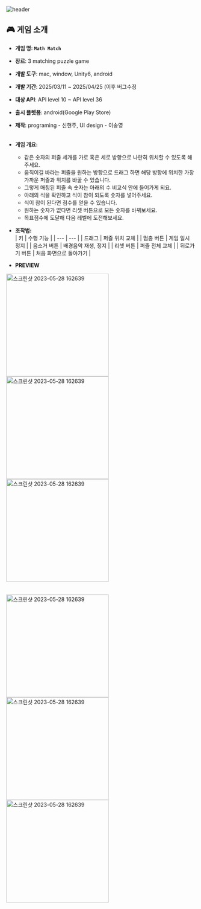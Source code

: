 
![header](https://capsule-render.vercel.app/api?type=waving&color=gradient&customColorList=19&height=300&section=header&text=MATH%20MATCH&fontSize=90&fontColor=fff76b)

## 🎮 게임 소개


- **게임 명: `Math Match`**
- **장르**: 3 matching puzzle game
- **개발 도구**: mac, window, Unity6, android
- **개발 기간**: 2025/03/11 ~ 2025/04/25 (이후 버그수정
- **대상 API**: API level 10 ~ API level 36
- **출시 플렛폼**: android(Google Play Store)
- **제작**: programing - 신현주, UI design - 이송영
<br><br>
- **게임 개요:**
    - 같은 숫자의 퍼즐 세개를 가로 혹은 세로 방향으로 나란히 위치할 수 있도록 해주세요.
    - 움직이길 바라는 퍼즐을 원하는 방향으로 드래그 하면 해당 방향에 위치한 가장 가까운 퍼즐과 위치를 바꿀 수 있습니다.
    - 그렇게 매칭된 퍼즐 속 숫자는 아래의 수 비교식 안에 들어가게 되요.
    - 아래의 식을 확인하고 식이 참이 되도록 숫자를 넣어주세요.
    - 식이 참이 된다면 점수를 얻을 수 있습니다.
    - 원하는 숫자가 없다면 리셋 버튼으로 모든 숫자를 바꿔보세요.
    - 목표점수에 도달해 다음 레벨에 도전해보세요.
- **조작법:**    
    | 키 | 수행 기능 |
    | --- | --- |
    | 드래그 | 퍼즐 위치 교체 |
    | 멈춤 버튼 | 게임 일시 정지 |
    | 음소거 버튼 | 배경음악 재생, 정지 |
    | 리셋 버튼 | 퍼즐 전체 교체 |
    | 뒤로가기 버튼 | 처음 화면으로 돌아가기 |


- **PREVIEW**

<img width="272" alt="스크린샷 2023-05-28 162639" src="https://github.com/user-attachments/assets/bb0e6926-9941-4b76-a41f-00251eb95a8e">
<img width="272" alt="스크린샷 2023-05-28 162639" src="https://github.com/user-attachments/assets/41d2ff30-2f69-4c80-8256-5b6569ab89a4">
<img width="272" alt="스크린샷 2023-05-28 162639" src="https://github.com/user-attachments/assets/363fc471-05d4-4aff-9bc2-f1c846c11dcf">
<br><br><br>
<img width="272" alt="스크린샷 2023-05-28 162639" src="https://github.com/user-attachments/assets/79214581-7f1c-4f23-b950-59a54f97047b">
<img width="272" alt="스크린샷 2023-05-28 162639" src="https://github.com/user-attachments/assets/40680a47-31b4-426d-8b08-8055a0fc9a3c">
<img width="272" alt="스크린샷 2023-05-28 162639" src="https://github.com/user-attachments/assets/05fc3ebd-6c2f-4f36-8903-f69e8749a71c">


